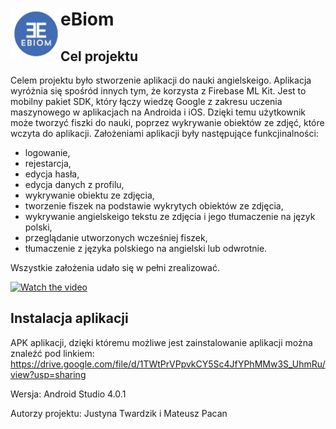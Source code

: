 <h1> 
  <img width="80" height="80"  align="left"  src="images/logo_size_apps.png">
  eBiom
</h1>

## Cel projektu
Celem projektu było stworzenie aplikacji do nauki angielskeigo. Aplikacja wyróżnia się spośród innych tym, że korzysta z Firebase ML Kit. Jest to mobilny pakiet SDK, który łączy wiedzę Google z zakresu uczenia maszynowego w aplikacjach na Androida i iOS. Dzięki temu użytkownik może tworzyć fiszki do nauki, poprzez wykrywanie obiektów ze zdjęć, które wczyta do aplikacji. Założeniami aplikacji były następujące funkcjinalności:

- logowanie,
- rejestarcja,
- edycja hasła,
- edycja danych z profilu,
- wykrywanie obiektu ze zdjęcia,
- tworzenie fiszek na podstawie wykrytych obiektów ze zdjęcia,
- wykrywanie angielskeigo tekstu ze zdjęcia i jego tłumaczenie na język polski,
- przeglądanie utworzonych wcześniej fiszek,
- tłumaczenie z języka polskiego na angielski lub odwrotnie.

Wszystkie założenia udało się w pełni zrealizować.



[![Watch the video](https://img.youtube.com/vi/NbqwgA3gB5E/default.jpg)](https://youtu.be/NbqwgA3gB5E)

## Instalacja aplikacji
APK aplikacji, dzięki któremu możliwe jest zainstalowanie aplikacji można znaleźć pod linkiem:
https://drive.google.com/file/d/1TWtPrVPpvkCY5Sc4JfYPhMMw3S_UhmRu/view?usp=sharing

Wersja: Android Studio 4.0.1

Autorzy projektu: Justyna Twardzik i Mateusz Pacan


